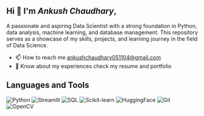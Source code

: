## Hi 👋 I'm *Ankush Chaudhary*, 
A passionate and aspiring Data Scientist with a strong foundation in Python, data analysis, machine learning, and database management.
This repository serves as a showcase of my skills, projects, and learning journey in the field of Data Science.

* 📫 How to reach me ankushchaudhary051104@gmail.com
* 📄 Know about my experiences check my resume and portfolio


## Languages and Tools

![Python](https://img.icons8.com/color/48/000000/python.png)
![Streamlit](https://img.icons8.com/color/48/000000/streamlit.png)
![SQL](https://img.icons8.com/color/48/000000/database.png)
![Scikit-learn](https://upload.wikimedia.org/wikipedia/commons/0/05/Scikit_learn_logo_small.svg)
![HuggingFace](https://huggingface.co/front/assets/huggingface_logo.svg)
![Git](https://img.icons8.com/color/48/000000/git.png)
![OpenCV](https://img.icons8.com/color/48/000000/opencv.png)
